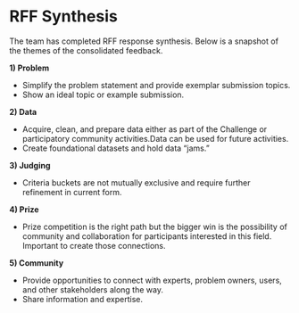 # RFF Synthesis

The team has completed RFF response synthesis. Below is a snapshot of the themes of the consolidated feedback.

**1) Problem**

* Simplify the problem statement and provide exemplar submission topics.
* Show an ideal topic or example submission.

**2) Data**

* Acquire, clean, and prepare data either as part of the Challenge or participatory community activities.Data can be used for future activities. 
* Create foundational datasets and hold data “jams.”

**3) Judging**

* Criteria buckets are not mutually exclusive and require further refinement in current form.

**4) Prize**

* Prize competition is the right path but the bigger win is the possibility of community and collaboration for participants interested in this field. Important to create those connections.

**5) Community**

* Provide opportunities to connect with experts, problem owners, users, and other stakeholders along the way. 
* Share information and expertise.


